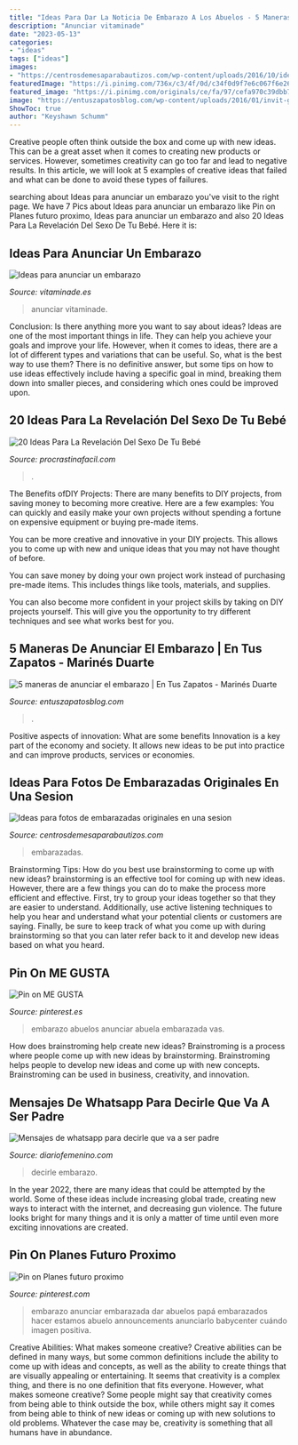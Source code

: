 ```yaml
---
title: "Ideas Para Dar La Noticia De Embarazo A Los Abuelos - 5 Maneras De Anunciar El Embarazo"
description: "Anunciar vitaminade"
date: "2023-05-13"
categories:
- "ideas"
tags: ["ideas"]
images:
- "https://centrosdemesaparabautizos.com/wp-content/uploads/2016/10/ideas-para-fotos-de-embarazadas-al-aire-libre.jpg"
featuredImage: "https://i.pinimg.com/736x/c3/4f/0d/c34f0d9f7e6c067f6e263d278789f270--iker-baby-ideas.jpg"
featured_image: "https://i.pinimg.com/originals/ce/fa/97/cefa970c39dbb7880687fbe414b2cdef.jpg"
image: "https://entuszapatosblog.com/wp-content/uploads/2016/01/invit-globo.jpg"
ShowToc: true
author: "Keyshawn Schumm"
---
```



Creative people often think outside the box and come up with new ideas. This can be a great asset when it comes to creating new products or services. However, sometimes creativity can go too far and lead to negative results. In this article, we will look at 5 examples of creative ideas that failed and what can be done to avoid these types of failures.

	

		
searching about Ideas para anunciar un embarazo you've visit to the right page. We have 7 Pics about Ideas para anunciar un embarazo like Pin on Planes futuro proximo, Ideas para anunciar un embarazo and also 20 Ideas Para La Revelación Del Sexo De Tu Bebé. Here it is:
		
    
## Ideas Para Anunciar Un Embarazo

<img loading=lazy src="http://www.vitaminade.es/wp-content/uploads/2015/02/diyparaabuelos.jpg" onerror="this.onerror=null;this.src='https://tse4.mm.bing.net/th?id=OIP.mCTxAm9uBrZwTaHMqLSAeAHaEq&amp;pid=15.1';" alt="Ideas para anunciar un embarazo">

_Source: vitaminade.es_

>anunciar vitaminade. 

	

Conclusion: Is there anything more you want to say about ideas?
Ideas are one of the most important things in life. They can help you achieve your goals and improve your life. However, when it comes to ideas, there are a lot of different types and variations that can be useful. So, what is the best way to use them? There is no definitive answer, but some tips on how to use ideas effectively include having a specific goal in mind, breaking them down into smaller pieces, and considering which ones could be improved upon.

    
## 20 Ideas Para La Revelación Del Sexo De Tu Bebé

<img loading=lazy src="https://procrastinafacil.com/wp-content/uploads/2020/11/fiesta-para-saber-si-es-nino-o-nina-2-1280x720-1.png" onerror="this.onerror=null;this.src='https://tse2.mm.bing.net/th?id=OIP.R1Pyu7FTUn4P_1Gw5rMIDwHaEK&amp;pid=15.1';" alt="20 Ideas Para La Revelación Del Sexo De Tu Bebé">

_Source: procrastinafacil.com_

>. 

	

The Benefits ofDIY Projects:
There are many benefits to DIY projects, from saving money to becoming more creative. Here are a few examples: 
You can quickly and easily make your own projects without spending a fortune on expensive equipment or buying pre-made items. 

You can be more creative and innovative in your DIY projects. This allows you to come up with new and unique ideas that you may not have thought of before. 

You can save money by doing your own project work instead of purchasing pre-made items. This includes things like tools, materials, and supplies. 

You can also become more confident in your project skills by taking on DIY projects yourself. This will give you the opportunity to try different techniques and see what works best for you.

    
## 5 Maneras De Anunciar El Embarazo | En Tus Zapatos - Marinés Duarte

<img loading=lazy src="https://entuszapatosblog.com/wp-content/uploads/2016/01/invit-globo.jpg" onerror="this.onerror=null;this.src='https://tse2.mm.bing.net/th?id=OIP.aZ0tXYO4N7OVPRiXcC71swHaG_&amp;pid=15.1';" alt="5 maneras de anunciar el embarazo | En Tus Zapatos - Marinés Duarte">

_Source: entuszapatosblog.com_

>. 

	

Positive aspects of innovation: What are some benefits
Innovation is a key part of the economy and society. It allows new ideas to be put into practice and can improve products, services or economies.

    
## Ideas Para Fotos De Embarazadas Originales En Una Sesion

<img loading=lazy src="https://centrosdemesaparabautizos.com/wp-content/uploads/2016/10/ideas-para-fotos-de-embarazadas-al-aire-libre.jpg" onerror="this.onerror=null;this.src='https://tse1.mm.bing.net/th?id=OIP.AbzCMKOOPzGEkcm-vcauowHaLH&amp;pid=15.1';" alt="Ideas para fotos de embarazadas originales en una sesion">

_Source: centrosdemesaparabautizos.com_

>embarazadas. 

	

Brainstorming Tips: How do you best use brainstorming to come up with new ideas?
brainstorming is an effective tool for coming up with new ideas. However, there are a few things you can do to make the process more efficient and effective. First, try to group your ideas together so that they are easier to understand. Additionally, use active listening techniques to help you hear and understand what your potential clients or customers are saying. Finally, be sure to keep track of what you come up with during brainstorming so that you can later refer back to it and develop new ideas based on what you heard.

    
## Pin On ME GUSTA

<img loading=lazy src="https://i.pinimg.com/736x/c3/4f/0d/c34f0d9f7e6c067f6e263d278789f270--iker-baby-ideas.jpg" onerror="this.onerror=null;this.src='https://tse3.mm.bing.net/th?id=OIP.H6q7eCzJt_dz-X-HT36wxQHaFj&amp;pid=15.1';" alt="Pin on ME GUSTA">

_Source: pinterest.es_

>embarazo abuelos anunciar abuela embarazada vas. 

	

How does brainstroming help create new ideas?
Brainstroming is a process where people come up with new ideas by brainstorming. Brainstroming helps people to develop new ideas and come up with new concepts. Brainstroming can be used in business, creativity, and innovation.

    
## Mensajes De Whatsapp Para Decirle Que Va A Ser Padre

<img loading=lazy src="https://static.diariofemenino.com/uploads/amor/whastapp_frases_emocion_chico_embarazo.jpg" onerror="this.onerror=null;this.src='https://tse4.mm.bing.net/th?id=OIP.Jshiep2gAShq8B-N7jp6NAHaEf&amp;pid=15.1';" alt="Mensajes de whatsapp para decirle que va a ser padre">

_Source: diariofemenino.com_

>decirle embarazo. 

	

In the year 2022, there are many ideas that could be attempted by the world. Some of these ideas include increasing global trade, creating new ways to interact with the internet, and decreasing gun violence. The future looks bright for many things and it is only a matter of time until even more exciting innovations are created.

    
## Pin On Planes Futuro Proximo

<img loading=lazy src="https://i.pinimg.com/originals/ce/fa/97/cefa970c39dbb7880687fbe414b2cdef.jpg" onerror="this.onerror=null;this.src='https://tse2.mm.bing.net/th?id=OIP.VgX_b33bwgEirJWjjIgOswAAAA&amp;pid=15.1';" alt="Pin on Planes futuro proximo">

_Source: pinterest.com_

>embarazo anunciar embarazada dar abuelos papá embarazados hacer estamos abuelo announcements anunciarlo babycenter cuándo imagen positiva. 

	

Creative Abilities: What makes someone creative?
Creative abilities can be defined in many ways, but some common definitions include the ability to come up with ideas and concepts, as well as the ability to create things that are visually appealing or entertaining. It seems that creativity is a complex thing, and there is no one definition that fits everyone. However, what makes someone creative? Some people might say that creativity comes from being able to think outside the box, while others might say it comes from being able to think of new ideas or coming up with new solutions to old problems. Whatever the case may be, creativity is something that all humans have in abundance.

